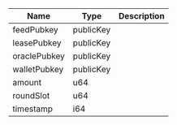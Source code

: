 

| Name | Type | Description |
|--|--|--|
| feedPubkey | publicKey |  |
| leasePubkey | publicKey |  |
| oraclePubkey | publicKey |  |
| walletPubkey | publicKey |  |
| amount | u64 |  |
| roundSlot | u64 |  |
| timestamp | i64 |  |
